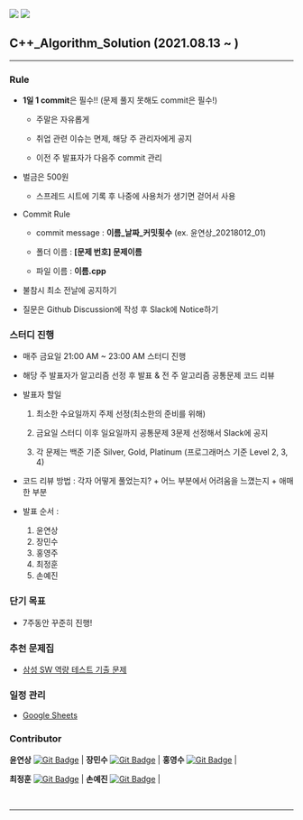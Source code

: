 <img src="https://img.shields.io/badge/MADE%20WITH-C%2B%2B-red?style=for-the-badge"></img>
[<img src="https://img.shields.io/badge/contributor-5-brightgreen?style=for-the-badge"></img>](https://github.com/sds-2021-summer-algorithm/cpp/graphs/contributors)
## C++_Algorithm_Solution (2021.08.13 ~ )
* * *
### Rule
- **1일 1 commit**은 필수!! (문제 풀지 못해도 commit은 필수!)

    - 주말은 자유롭게
    - 취업 관련 이슈는 면제, 해당 주 관리자에게 공지

    - 이전 주 발표자가 다음주 commit 관리
- 벌금은 500원

    - 스프레드 시트에 기록 후 나중에 사용처가 생기면 걷어서 사용

- Commit Rule
    - commit message : **이름_날짜_커밋횟수** (ex. 윤연상_20218012_01)

    - 폴더 이름 : **[문제 번호] 문제이름**
    - 파일 이름 : **이름.cpp**
- 불참시 최소 전날에 공지하기
- 질문은 Github Discussion에 작성 후 Slack에 Notice하기

### 스터디 진행
- 매주 금요일 21:00 AM ~ 23:00 AM 스터디 진행

- 해당 주 발표자가 알고리즘 선정 후 발표 & 전 주 알고리즘 공통문제 코드 리뷰
- 발표자 할일
    1. 최소한 수요일까지 주제 선정(최소한의 준비를 위해)

    1. 금요일 스터디 이후 일요일까지 공통문제 3문제 선정해서 Slack에 공지 
    1. 각 문제는 백준 기준 Silver, Gold, Platinum (프로그래머스 기준 Level 2, 3, 4)
- 코드 리뷰 방법 : 각자 어떻게 풀었는지? + 어느 부분에서 어려움을 느꼈는지 + 애매한 부분
- 발표 순서 : 
    1. 윤연상
    1. 장민수
    1. 홍영주
    1. 최정훈
    1. 손예진

### 단기 목표

- 7주동안 꾸준히 진행!

### 추천 문제집
- [삼성 SW 역량 테스트 기출 문제](https://www.acmicpc.net/workbook/view/1152)


### 일정 관리 
- [Google Sheets](https://docs.google.com/spreadsheets/d/1-Icce-sBLCSJDL1tqwdke4oGZjynUi1_rexceXKRdnw/edit?usp=sharing)

<!-- ### Member

<table>
    <tr align="center">
                <td style="min-width: 100px;">
            <a href="https://github.com/YeonsangYoon">
              <img src="https://github.com/YeonsangYoon.png" width="100">
              <br />
              <b> 윤연상 </b>
            </a>
        </td>
                <td style="min-width: 100px;">
            <a href="https://github.com/BuriGori">
              <img src="https://github.com/BuriGori.png" width="100">
              <br />
              <b> 장민수 </b>
            </a>
        </td>
                <td style="min-width: 100px;">
            <a href="https://github.com/HongyeongJu">
              <img src="https://github.com/HongyeongJu.png" width="100">
              <br />
              <b> 홍영수 </b>
            </a>
        </td>
        <td style="min-width: 100px;">
            <a href="https://github.com/FezChoi">
              <img src="https://github.com/FezChoi.png" width="100">
              <br />
              <b> 최정훈 </b>
            </a>
        </td>
        <td style="min-width: 100px;">
            <a href="https://github.com/yjsohn">
              <img src="https://github.com/yjsohn.png" width="100">
              <br />
              <b> 손예진 </b>
            </a>
        </td>
        
    </tr>
</table> -->

### Contributor

**윤연상** [![Git Badge](http://img.shields.io/badge/-Github-black?style=flat-square&logo=github)](https://github.com/YeonsangYoon) | 
**장민수** [![Git Badge](http://img.shields.io/badge/-Github-black?style=flat-square&logo=github)](https://github.com/BuriGori) | 
**홍영수** [![Git Badge](http://img.shields.io/badge/-Github-black?style=flat-square&logo=github)](https://github.com/HongyeongJu) | 

**최정훈** [![Git Badge](http://img.shields.io/badge/-Github-black?style=flat-square&logo=github)](https://github.com/FezChoii) | 
**손예진** [![Git Badge](http://img.shields.io/badge/-Github-black?style=flat-square&logo=github)](https://github.com/yjsohn) |

<br>
<hr>
<br>
<br>
